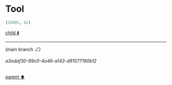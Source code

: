 # Tool

```python
(25005, 82)
```

[child ⬇️](#a3edaf30-99c0-4a46-a143-d91577190b12)

---

(main branch ⎇)
###### a3edaf30-99c0-4a46-a143-d91577190b12
[parent ⬆️](#2cdb71f0-0e1f-4921-a8d3-3e9e1906acab)
